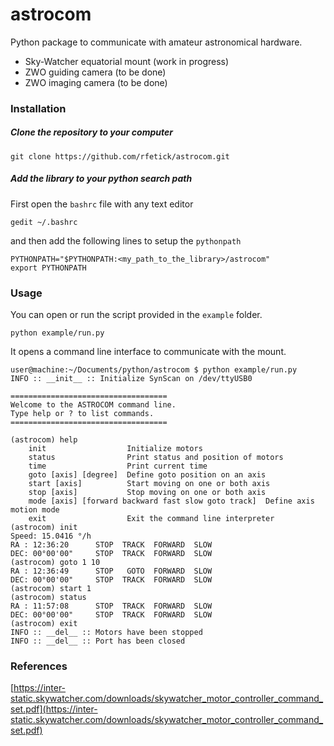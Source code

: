 # astrocom
Python package to communicate with amateur astronomical hardware.

* Sky-Watcher equatorial mount (work in progress)
* ZWO guiding camera (to be done)
* ZWO imaging camera (to be done)

### Installation

##### Clone the repository to your computer

```
git clone https://github.com/rfetick/astrocom.git
```

##### Add the library to your python search path

First open the `bashrc` file with any text editor
```
gedit ~/.bashrc
```
and then add the following lines to setup the `pythonpath`
```
PYTHONPATH="$PYTHONPATH:<my_path_to_the_library>/astrocom"
export PYTHONPATH
```

### Usage

You can open or run the script provided in the `example` folder.
```
python example/run.py
```
It opens a command line interface to communicate with the mount.
```
user@machine:~/Documents/python/astrocom $ python example/run.py 
INFO :: __init__ :: Initialize SynScan on /dev/ttyUSB0

===================================
Welcome to the ASTROCOM command line.
Type help or ? to list commands.
===================================

(astrocom) help
    init                  Initialize motors
    status                Print status and position of motors
    time                  Print current time
    goto [axis] [degree]  Define goto position on an axis
    start [axis]          Start moving on one or both axis
    stop [axis]           Stop moving on one or both axis
    mode [axis] [forward backward fast slow goto track]  Define axis motion mode
    exit                  Exit the command line interpreter
(astrocom) init
Speed: 15.0416 °/h
RA : 12:36:20      STOP  TRACK  FORWARD  SLOW
DEC: 00°00'00"     STOP  TRACK  FORWARD  SLOW
(astrocom) goto 1 10
RA : 12:36:49      STOP   GOTO  FORWARD  SLOW
DEC: 00°00'00"     STOP  TRACK  FORWARD  SLOW
(astrocom) start 1
(astrocom) status
RA : 11:57:08      STOP  TRACK  FORWARD  SLOW
DEC: 00°00'00"     STOP  TRACK  FORWARD  SLOW
(astrocom) exit
INFO :: __del__ :: Motors have been stopped
INFO :: __del__ :: Port has been closed
```

### References

[https://inter-static.skywatcher.com/downloads/skywatcher_motor_controller_command_set.pdf](https://inter-static.skywatcher.com/downloads/skywatcher_motor_controller_command_set.pdf)

